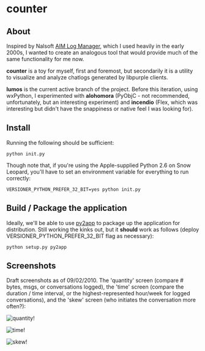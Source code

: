 # counter

## About

Inspired by Nalsoft [AIM Log Manager](http://www.nalsoft.com/?page=welcome), which I used heavily in the early 2000s, I wanted to create an analogous tool that would provide much of the same functionality for me now.

**counter** is a toy for myself, first and foremost, but secondarily it is a utility to visualize and analyze chatlogs generated by libpurple clients.

**lumos** is the current active branch of the project. Before this iteration, using wxPython, I experimented with **alohomora** (PyObjC - not recommended, unfortunately, but an interesting experiment) and **incendio** (Flex, which was interesting but didn't have the snappiness or native feel I was looking for).

## Install

Running the following should be sufficient:

    python init.py

Though note that, if you're using the Apple-supplied Python 2.6 on Snow Leopard, you'll have to set an environment variable for everything to run correctly:

    VERSIONER_PYTHON_PREFER_32_BIT=yes python init.py

## Build / Package the application

Ideally, we'll be able to use [py2app](http://svn.pythonmac.org/py2app/py2app/trunk/doc/index.html) to package up the application for distribution. Still working the kinks out, but it **should** work as follows (deploy VERSIONER_PYTHON_PREFER_32_BIT flag as necessary):

    python setup.py py2app

## Screenshots

Draft screenshots as of 09/02/2010. The 'quantity' screen (compare # bytes, msgs, or conversations logged), the 'time' screen (compare the duration / time interval, or the highest-represented hour/week for logged conversations), and the 'skew' screen (who initiates the conversation more often?):

![quantity!](http://github.com/christineyen/counter/raw/master/screenshots/quantity.png)

![time!](http://github.com/christineyen/counter/raw/master/screenshots/time.png)

![skew!](http://github.com/christineyen/counter/raw/master/screenshots/skew.png)
